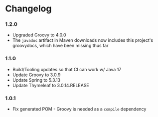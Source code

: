 
Changelog
=========

### 1.2.0
 - Upgraded Groovy to 4.0.0
 - The `javadoc` artifact in Maven downloads now includes this project's
   groovydocs, which have been missing thus far

### 1.1.0
 - Build/Tooling updates so that CI can work w/ Java 17
 - Update Groovy to 3.0.9
 - Update Spring to 5.3.13
 - Update Thymeleaf to 3.0.14.RELEASE

### 1.0.1
 - Fix generated POM - Groovy is needed as a `compile` dependency
